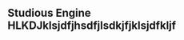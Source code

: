 Studious Engine HLKDJklsjdfjhsdfjlsdkjfjklsjdfkljf
--------------------------------------------------
